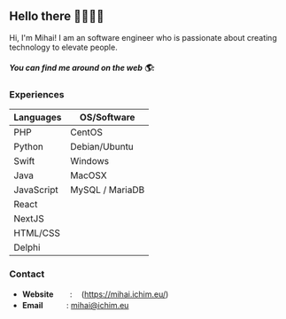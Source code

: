 ## Hello there 👋🏾👋🏾

Hi, I'm Mihai! I am an software engineer who is passionate about creating technology to elevate people.


##### You can find me around on the web 🌎:

### Experiences

| Languages     | OS/Software     |                                                                                                                                                   
| ---           | ---             |                                                                                                                                                   
| PHP           | CentOS          | 
| Python        | Debian/Ubuntu   |
| Swift         | Windows         | 
| Java          | MacOSX          | 
| JavaScript    | MySQL / MariaDB |
| React         |                 |
| NextJS        |                 |
| HTML/CSS      |                 |
| Delphi        |                 |

### Contact
- **Website**ㅤ ㅤ: ㅤ(https://mihai.ichim.eu/)
- **Email** ㅤㅤㅤ: mihai@ichim.eu

